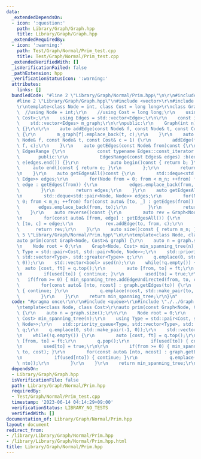 ```yaml
---
data:
  _extendedDependsOn:
  - icon: ':question:'
    path: Library/Graph/Graph.hpp
    title: Library/Graph/Graph.hpp
  _extendedRequiredBy:
  - icon: ':warning:'
    path: Test/Graph/Normal/Prim_test.cpp
    title: Test/Graph/Normal/Prim_test.cpp
  _extendedVerifiedWith: []
  _isVerificationFailed: false
  _pathExtension: hpp
  _verificationStatusIcon: ':warning:'
  attributes:
    links: []
  bundledCode: "#line 2 \"Library/Graph/Normal/Prim.hpp\"\n\r\n#include <queue>\r\n\
    #line 2 \"Library/Graph/Graph.hpp\"\n#include <vector>\r\n#include <deque>\r\n\
    \r\ntemplate<class Node = int, class Cost = long long>\r\nclass Graph {\r\n  \
    \  //using Node = int;\r\n    //using Cost = long long;\r\n    using Edge = std::pair<Node,\
    \ Cost>;\r\n    using Edges = std::vector<Edge>;\r\n\r\n    const int m_n;\r\n\
    \    std::vector<Edges> m_graph;\r\n\r\npublic:\r\n    Graph(int n) :m_n(n), m_graph(n)\
    \ {}\r\n\r\n    auto addEdge(const Node& f, const Node& t, const Cost& c = 1)\
    \ {\r\n        m_graph[f].emplace_back(t, c);\r\n    }\r\n    auto addEdgeUndirected(const\
    \ Node& f, const Node& t, const Cost& c = 1) {\r\n        addEdge(f, t, c); addEdge(t,\
    \ f, c);\r\n    }\r\n    auto getEdges(const Node& from)const {\r\n        class\
    \ EdgesRange {\r\n            const typename Edges::const_iterator b, e;\r\n \
    \       public:\r\n            EdgesRange(const Edges& edges) :b(edges.begin()),\
    \ e(edges.end()) {}\r\n            auto begin()const { return b; }\r\n       \
    \     auto end()const { return e; }\r\n        };\r\n        return EdgesRange(m_graph[from]);\r\
    \n    }\r\n    auto getEdgesAll()const {\r\n        std::deque<std::pair<Node,\
    \ Edge>> edges;\r\n        for(Node from = 0; from < m_n; ++from) for(const auto&\
    \ edge : getEdges(from)) {\r\n            edges.emplace_back(from, edge);\r\n\
    \        }\r\n        return edges;\r\n    }\r\n    auto getEdgesAll2()const {\r\
    \n        std::deque<std::pair<Node, Node>> edges;\r\n        for(Node from =\
    \ 0; from < m_n; ++from) for(const auto& [to, _] : getEdges(from)) {\r\n     \
    \       edges.emplace_back(from, to);\r\n        }\r\n        return edges;\r\n\
    \    }\r\n    auto reverse()const {\r\n        auto rev = Graph<Node, Cost>(m_n);\r\
    \n        for(const auto& [from, edge] : getEdgesAll()) {\r\n            auto\
    \ [to, c] = edge;\r\n            rev.addEdge(to, from, c);\r\n        }\r\n  \
    \      return rev;\r\n    }\r\n    auto size()const { return m_n; };\r\n};\n#line\
    \ 5 \"Library/Graph/Normal/Prim.hpp\"\n\r\ntemplate<class Node, class Cost>\r\n\
    auto prim(const Graph<Node, Cost>& graph) {\r\n    auto n = graph.size();\r\n\r\
    \n    Node root = 0;\r\n    Graph<Node, Cost> min_spanning_tree(n);\r\n    using\
    \ Type = std::pair<Cost, std::pair<Node, Node>>;\r\n    std::priority_queue<Type,\
    \ std::vector<Type>, std::greater<Type>> q;\r\n    q.emplace(0, std::make_pair(-1,\
    \ 0));\r\n    std::vector<bool> used(n);\r\n    while(!q.empty()) {\r\n      \
    \  auto [cost, ft] = q.top();\r\n        auto [from, to] = ft;\r\n        q.pop();\r\
    \n        if(used[to]) { continue; }\r\n        used[to] = true;\r\n\r\n     \
    \   if(from >= 0) { min_spanning_tree.addEdgeUndirected(from, to, cost); }\r\n\
    \        for(const auto& [nto, ncost] : graph.getEdges(to)) {\r\n            if(used[nto])\
    \ { continue; }\r\n            q.emplace(ncost, std::make_pair(to, nto));\r\n\
    \        }\r\n    }\r\n    return min_spanning_tree;\r\n}\n"
  code: "#pragma once\r\n\r\n#include <queue>\r\n#include \"./../Graph.hpp\"\r\n\r\
    \ntemplate<class Node, class Cost>\r\nauto prim(const Graph<Node, Cost>& graph)\
    \ {\r\n    auto n = graph.size();\r\n\r\n    Node root = 0;\r\n    Graph<Node,\
    \ Cost> min_spanning_tree(n);\r\n    using Type = std::pair<Cost, std::pair<Node,\
    \ Node>>;\r\n    std::priority_queue<Type, std::vector<Type>, std::greater<Type>>\
    \ q;\r\n    q.emplace(0, std::make_pair(-1, 0));\r\n    std::vector<bool> used(n);\r\
    \n    while(!q.empty()) {\r\n        auto [cost, ft] = q.top();\r\n        auto\
    \ [from, to] = ft;\r\n        q.pop();\r\n        if(used[to]) { continue; }\r\
    \n        used[to] = true;\r\n\r\n        if(from >= 0) { min_spanning_tree.addEdgeUndirected(from,\
    \ to, cost); }\r\n        for(const auto& [nto, ncost] : graph.getEdges(to)) {\r\
    \n            if(used[nto]) { continue; }\r\n            q.emplace(ncost, std::make_pair(to,\
    \ nto));\r\n        }\r\n    }\r\n    return min_spanning_tree;\r\n}"
  dependsOn:
  - Library/Graph/Graph.hpp
  isVerificationFile: false
  path: Library/Graph/Normal/Prim.hpp
  requiredBy:
  - Test/Graph/Normal/Prim_test.cpp
  timestamp: '2023-06-14 04:14:29+09:00'
  verificationStatus: LIBRARY_NO_TESTS
  verifiedWith: []
documentation_of: Library/Graph/Normal/Prim.hpp
layout: document
redirect_from:
- /library/Library/Graph/Normal/Prim.hpp
- /library/Library/Graph/Normal/Prim.hpp.html
title: Library/Graph/Normal/Prim.hpp
---
```

